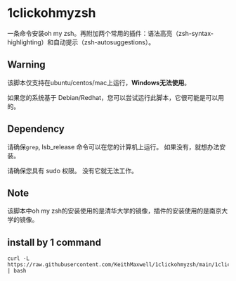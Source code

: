 # 1clickohmyzsh

一条命令安装oh my zsh。再附加两个常用的插件：语法高亮（zsh-syntax-highlighting）和自动提示（zsh-autosuggestions）。

## Warning

该脚本仅支持在ubuntu/centos/mac上运行，**Windows无法使用**。

如果您的系统基于 Debian/Redhat，您可以尝试运行此脚本，它很可能是可以用的。

## Dependency

请确保`grep`,  lsb_release 命令可以在您的计算机上运行。 如果没有，就想办法安装。

请确保您具有 sudo 权限。 没有它就无法工作。

## Note

该脚本中oh my zsh的安装使用的是清华大学的镜像，插件的安装使用的是南京大学的镜像。

## install by 1 command

```shell
curl -L https://raw.githubusercontent.com/KeithMaxwell/1clickohmyzsh/main/1click_install.sh | bash
```

